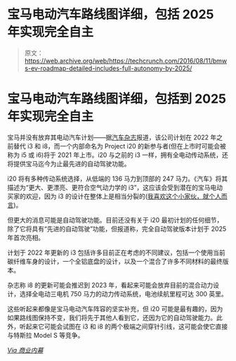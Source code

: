 # 宝马电动汽车路线图详细，包括 2025 年实现完全自主

> 原文：<https://web.archive.org/web/https://techcrunch.com/2016/08/11/bmws-ev-roadmap-detailed-includes-full-autonomy-by-2025/>

# 宝马电动汽车路线图详细，包括到 2025 年实现完全自主

宝马并没有放弃其电动汽车计划——据[汽车杂志](https://web.archive.org/web/20221217204026/http://www.automobilemag.com/news/bmw-doubles-evs/)报道，该公司计划在 2022 年之前替代 i3 和 i8，而一个内部命名为 Project i20 的新参与者(但在上市时可能会被称为 i5 或 i6)将于 2021 年上市。i20 与之前的 i3 一样，拥有全电动传动系统，还将提供宝马迄今为止最先进的自动驾驶功能。

i20 将有多种传动系统选择，从低端的 136 马力到顶部的 247 马力。《汽车》将其描述为“更大、更漂亮、更符合空气动力学的 i3”，这应该会受到潜在的宝马电动买家的欢迎，因为 i3 的设计在整体上是相当分裂的([我喜欢这个小家伙，就个人而言](https://web.archive.org/web/20221217204026/https://techcrunch.com/2014/07/08/a-weekend-with-the-all-electric-bmw-i3/))。

但更大的消息可能是自动驾驶功能。目前还没有关于 i20 最初计划的任何细节，除了它将具有“先进的自动驾驶”功能，但报道称，完全自动驾驶版本计划于 2025 年首次亮相。

计划于 2022 年更新的 i3 包括许多目前正在考虑的不同建议，包括一个使用当前碳纤维车身的设计，一个全铝底盘的设计，以及一个混合了许多不同材料的最终版本。

杂志称 i8 的更新可能会推迟到 2023 年，看起来可能会放弃目前的混合动力设计，选择全电动三电机 750 马力的动力传动系统，电池续航里程可达 300 英里。

这些听起来都像是宝马电动汽车阵容的坚实补充，但 i20 可能是最有趣的，因为如果路线图保持不变，我们将先于其他人看到它，还因为它的自动驾驶能力。此外，听起来它可能会试图在 i3 和 i8 的两个极端之间穿针引线，这可能会使它直接与特斯拉 Model S 等竞争。

*[Via 商业内幕](https://web.archive.org/web/20221217204026/http://www.businessinsider.com/bmw-releases-plan-on-electric-and-self-driving-cars-2016-8)*